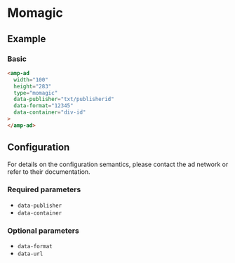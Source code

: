 # Momagic

## Example

### Basic

```html
<amp-ad
  width="100"
  height="283"
  type="momagic"
  data-publisher="txt/publisherid"
  data-format="12345"
  data-container="div-id"
>
</amp-ad>
```

## Configuration

For details on the configuration semantics, please contact the ad network or refer to their documentation.

### Required parameters

-   `data-publisher`
-   `data-container`


### Optional parameters
-   `data-format`
-   `data-url`
